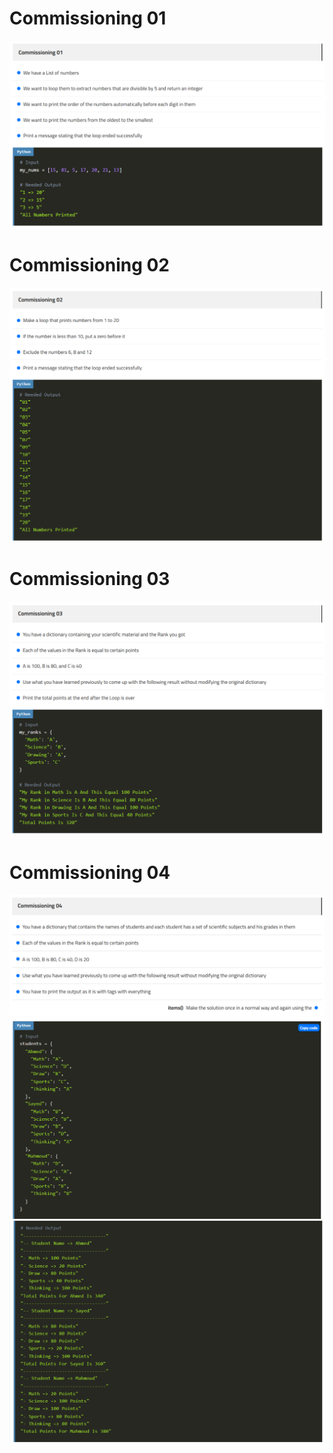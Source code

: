 # Commissioning 01
![Commissioning 01](https://github.com/GeorgeHanyMilad/ElZero-Tasks-With-Python/blob/master/11.%20Loop%20For%20And%20Training/Images/Commissioning%2001.png?raw=true)
<br>

# Commissioning 02
![Commissioning 02](https://github.com/GeorgeHanyMilad/ElZero-Tasks-With-Python/blob/master/11.%20Loop%20For%20And%20Training/Images/Commissioning%2002.png?raw=true)
<br>

# Commissioning 03
![Commissioning 03](https://github.com/GeorgeHanyMilad/ElZero-Tasks-With-Python/blob/master/11.%20Loop%20For%20And%20Training/Images/Commissioning%2003.png?raw=true)
<br>

# Commissioning 04
![Commissioning 04.1](https://github.com/GeorgeHanyMilad/ElZero-Tasks-With-Python/blob/master/11.%20Loop%20For%20And%20Training/Images/Commissioning%2004.1.png?raw=true)
<br>
![Commissioning 04.2](https://github.com/GeorgeHanyMilad/ElZero-Tasks-With-Python/blob/master/11.%20Loop%20For%20And%20Training/Images/Commissioning%2004.2.png?raw=true)
<br>
![Commissioning 04.3](https://github.com/GeorgeHanyMilad/ElZero-Tasks-With-Python/blob/master/11.%20Loop%20For%20And%20Training/Images/Commissioning%2004.3.png?raw=true)
<br>